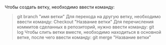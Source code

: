 Чтобы создать ветку, необходимо ввести команду:
> git branch "имя ветки"
Для перехода на другую ветку, необходимо ввести команду:
> Checkout "Название ветки" 
Для перечисления коммитов сделанных в репозиторий, нужно ввести команду:
> git log 
Чтобы слить ветки вместе, необходимо находиться в основной ветке, после чего ввести команду:
>git merge "Название ветки"

